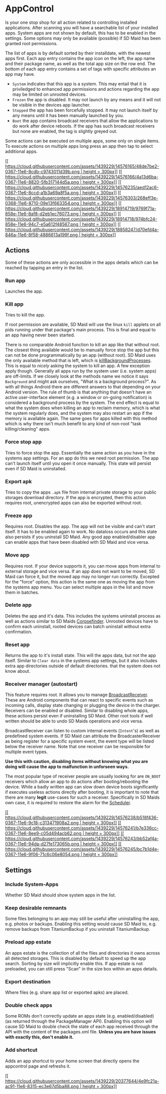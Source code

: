 # AppControl
Is your one stop shop for all action related to controlling installed applications. After scanning you will have a searchable list of your installed apps. System apps are not shown by default, this has to be enabled in the settings.
Some options may only be available (possible) if SD Maid has been granted root permissions.

The list of apps is by default sorted by their installdate, with the newest apps first. Each app entry contains the app icon on the left, the app name and their package name, as well as the total app size on the row end. The bottom of each app entry contains a set of tags with specific attributes an app may have.

* `System` indicates that this app is a system. This may entail that it is priviledged to enhanced app permissions and actions regarding the app may be limited on unrooted devices.
* `Frozen` the app is disabled. It may not launch by any means and it will not be visible in the devices app launcher.
* `Stopped` the app has been forcefully stopped. It may not launch itself by any means until it has been manually launched by you.
* `Boot` the app contains broadcast receivers that allow the applications to do work after device reboots. If the app has such broadcast receivers but none are enabled, the tag is slightly greyed out.

Some actions can be executed on multiple apps, some only on single items. To execute actions on multiple apps long press an app then tap to select additional apps.

[[[ https://cloud.githubusercontent.com/assets/1439229/14576165/48de7be2-0367-11e6-8cdb-c9743011d39b.png | height = 300px]]](https://cloud.githubusercontent.com/assets/1439229/14576165/48de7be2-0367-11e6-8cdb-c9743011d39b.png)
[[[ https://cloud.githubusercontent.com/assets/1439229/14576166/4a13d6ba-0367-11e6-8820-5fb317144d5a.png | height = 300px]]](https://cloud.githubusercontent.com/assets/1439229/14576166/4a13d6ba-0367-11e6-8820-5fb317144d5a.png)
[[[ https://cloud.githubusercontent.com/assets/1439229/14576235/aed12ac6-0367-11e6-8ccd-a1b3a69a8f5a.png | height = 300px]]](https://cloud.githubusercontent.com/assets/1439229/14576235/aed12ac6-0367-11e6-8ccd-a1b3a69a8f5a.png)
[[[ https://cloud.githubusercontent.com/assets/1439229/14576303/268eff3e-0368-11e6-8710-09e13f663354.png | height = 300px]]](https://cloud.githubusercontent.com/assets/1439229/14576303/268eff3e-0368-11e6-8710-09e13f663354.png)
[[[ https://cloud.githubusercontent.com/assets/1439229/18914719/9769f71a-858e-11e6-8af8-d2eb1ec76073.png | height = 300px]]](https://cloud.githubusercontent.com/assets/1439229/18914719/9769f71a-858e-11e6-8af8-d2eb1ec76073.png)
[[[ https://cloud.githubusercontent.com/assets/1439229/18914718/974bfc24-858e-11e6-94c7-e5a612f48567.png | height = 300px]]](https://cloud.githubusercontent.com/assets/1439229/18914718/974bfc24-858e-11e6-94c7-e5a612f48567.png)
[[[ https://cloud.githubusercontent.com/assets/1439229/18858247/d70efd4a-846a-11e6-8f58-4886613a199f.png | height = 300px]]](https://cloud.githubusercontent.com/assets/1439229/18858247/d70efd4a-846a-11e6-8f58-4886613a199f.png)

## Actions
Some of these actions are only accessible in the apps details which can be reached by tapping an entry in the list.

### Run app
Launches the app.

### Kill app
Tries to kill the app. 

If root permission are available, SD Maid will use the linux `kill` applets on all pids running under that package's main process. This is final and equal to an app having never been started.

There is no comparable Android function to kill an app like that without root. The closest thing available would be to manually force stop the app but this can not be done programmatically by an app (without root). SD Maid uses the only available method that is left, which is [killBackgroundProcesses](https://developer.android.com/reference/android/app/ActivityManager.html#killBackgroundProcesses(java.lang.String)). This is equal to _nicely_ asking the system to kill an app. A few exception apply though. Generally all apps run by the system user (i.e. system apps) are off-limits. If we closely look at the methods name we notice it says `Background` and might ask ourselves, "What is a background process?". As with all things Android there are different answers to that depending on your Android version. The rule of thumb is that anything that doesn't have an active user-interface element (e.g. a window or on-going notification) is considered a background process by the system. The end effect is equal to what the system does when killing an app to reclaim memory, which is what the system regularly does, and the system may also restart an app if the memory is available again. The same goes for apps killed with this method which is why there isn't much benefit to any kind of non-root "task killing/cleaning" apps.

### Force stop app
Tries to force stop the app. Essentially the same action as you have in the systems app settings. For an app do this we need root permission. The app can't launch itself until you open it once manually. This state will persist even if SD Maid is uninstalled.

### Export apk
Tries to copy the apps `.apk` file from internal private storage to your public storages download directory. If the app is encrypted, then this action requires root, unencrypted apps can also be exported without root.

### Freeze app
Requires root. Disables the app. The app will not be visible and can't start itself. It has to be enabled again to work. No dataloss occurs and this state also persists if you uninstall SD Maid. Any good app enabled/disabler app can enable apps that have been disabled with SD Maid and vice versa.

### Move app
Requires root. If your device supports it, you can move apps from internal to external storage and vice versa. If an app does not want to be moved, SD Maid can force it, but the moved app may no longer run correctly. Excepted for the "force" option, this action is the same one as moving the app from the systems app menu. You can select multiple apps in the list and move them in batches.

### Delete app
Deletes the app and it's data. This includes the systems uninstall process as well as actions similar to SD Maids [Corpsefinder](https://github.com/d4rken/sdmaid-public/wiki/Corpsefinder). Unrooted devices have to confirm each uninstall, rooted devices can batch uninstall without extra confirmation.

### Reset app
Returns the app to it's install state. This will the apps data, but not the app itself. Similar to `Clear data` in the systems app settings, but it also includes extra app directories outside of default directories. that the system does not know about.

### Receiver manager (autostart)
This feature requires root. It allows you to manage [BroadcastReceiver](http://developer.android.com/reference/android/content/BroadcastReceiver.html). These are Android components that can react to specific events such as incoming calls, display state changing or plugging the device in the charger. Receivers can be enabled or disabled. Similar to disabling whole apps, these actions persist even if uninstalling SD Maid. Other root tools if well written should be able to undo SD Maids operations and vice versa.

BroadcastReceiver can listen to custom internal events (`Intent`'s) as well as predefined system events. If SD Maid can attribute the BroadcasterReceiver as being register for a specific system event, the event type will be listed below the receiver name. Note that one receiver can be responsible for multiple event types.

**Use this with caution, disabling items without knowing what you are doing will cause the app to malfunction in unforseen ways.**

The most popular type of receiver people are usually looking for are `ON_BOOT` receivers which allow an app to do actions after booting/rebooting the device. While a badly written app can slow down device boots significantly if executes useless actions directly after booting, it is important to note that there are many **legit** use-cases for such a receiver. Specifically in SD Maids own case, it is required to restore the alarm for the [Scheduler](https://github.com/d4rken/sdmaid-public/wiki/Scheduler).

[[[ https://cloud.githubusercontent.com/assets/1439229/14576238/b518f436-0367-11e6-9c18-c313471908a2.png | height = 300px]]](https://cloud.githubusercontent.com/assets/1439229/14576238/b518f436-0367-11e6-9c18-c313471908a2.png)
[[[ https://cloud.githubusercontent.com/assets/1439229/14576241/b7e336cc-0367-11e6-8ee9-c05d494acb62.png | height = 300px]]](https://cloud.githubusercontent.com/assets/1439229/14576241/b7e336cc-0367-11e6-8ee9-c05d494acb62.png)
[[[ https://cloud.githubusercontent.com/assets/1439229/14576243/bb52af4a-0367-11e6-94da-d27fe173065b.png | height = 300px]]](https://cloud.githubusercontent.com/assets/1439229/14576243/bb52af4a-0367-11e6-94da-d27fe173065b.png)
[[[ https://cloud.githubusercontent.com/assets/1439229/14576245/bc7b1d4e-0367-11e6-9f06-71c6c06e8054.png | height = 300px]]](https://cloud.githubusercontent.com/assets/1439229/14576245/bc7b1d4e-0367-11e6-9f06-71c6c06e8054.png)

## Settings
### Include System-Apps
Whether SD Maid should show system apps in the list.

### Keep desirable remnants
Some files belonging to an app may still be useful after uninstalling the app, e.g. photos or backups. Enabling this setting would cause SD Maid to, e.g. remove backups from TitaniumBackup if you uninstall TitaniumBackup.

### Preload app estate
An apps estate is the collection of all the files and directories it owns across all detected storages. This is disabled by default to speed up the app search. Sorting by size will implicitly enable this. If app estate is not preloaded, you can still press "Scan" in the size box within an apps details.

### Export destination
Where files (e.g. share app list or exported apks) are placed.

### Double check apps
Some ROMs don't correctly update an apps state (e.g. enabled/disabled) (as returned through the PackageManager API). Enabling this option will cause SD Maid to double check the state of each app received through the API with the content of the packages.xml file. **Unless you are have issues with exactly this, don't enable it.**

### Add shortcut
Adds an app shortcut to your home screen that directly opens the appcontrol page and refreshs it.


[[[ https://cloud.githubusercontent.com/assets/1439229/20377644/4e9fc21a-ac91-11e6-8315-ec3e67d5ba88.png | height = 300px]]](https://cloud.githubusercontent.com/assets/1439229/20377644/4e9fc21a-ac91-11e6-8315-ec3e67d5ba88.png)